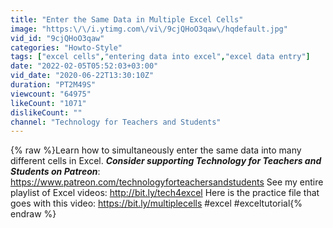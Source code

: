 ```yaml
---
title: "Enter the Same Data in Multiple Excel Cells"
image: "https:\/\/i.ytimg.com\/vi\/9cjQHoO3qaw\/hqdefault.jpg"
vid_id: "9cjQHoO3qaw"
categories: "Howto-Style"
tags: ["excel cells","entering data into excel","excel data entry"]
date: "2022-02-05T05:52:03+03:00"
vid_date: "2020-06-22T13:30:10Z"
duration: "PT2M49S"
viewcount: "64975"
likeCount: "1071"
dislikeCount: ""
channel: "Technology for Teachers and Students"
---
```

{% raw %}Learn how to simultaneously enter the same data into many different cells in Excel. ***Consider supporting Technology for Teachers and Students on Patreon***:  <a rel="nofollow" target="blank" href="https://www.patreon.com/technologyforteachersandstudents">https://www.patreon.com/technologyforteachersandstudents</a> See my entire playlist of Excel videos: <a rel="nofollow" target="blank" href="http://bit.ly/tech4excel">http://bit.ly/tech4excel</a> Here is the practice file that goes with this video: <a rel="nofollow" target="blank" href="https://bit.ly/multiplecells">https://bit.ly/multiplecells</a>  #excel #exceltutorial{% endraw %}
